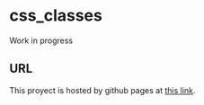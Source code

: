 # css_classes
Work in progress
## URL
This proyect is hosted by github pages at <a href="https://pabloqb2000.github.io/css_classes/">this link</a>.
